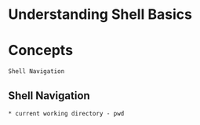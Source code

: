 # Understanding Shell Basics

# Concepts
	Shell Navigation


## Shell Navigation
	* current working directory - pwd
	

